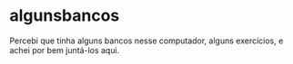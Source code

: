 # algunsbancos
Percebi que tinha alguns bancos nesse computador, alguns exercícios, e achei por bem juntá-los aqui.
